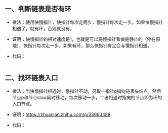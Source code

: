 ## 一、判断链表是否有环

- 做法：使用快慢指针，快指针每次走两步，慢指针每次走一步。如果快慢指针相遇了，就有环，否则就没有。

- 证明：快慢指针的相对速度是1，也就是可以将慢指针看做是静止的（停在原地），快指针每次走一步，如果有环，那么快指针肯定会与慢指针相遇。

- 代码：

```java

```

## 二、找环链表入口

- 做法：当快慢指针相遇时，慢指针不动，另取一指针p指向链表头结点，然后节点p和节点slow同时移动，每次移动一步，二者相遇时指向的节点即为环的入口节点。

- 证明：https://zhuanlan.zhihu.com/p/33663488

- 代码：

  ```
  
  ```

  

